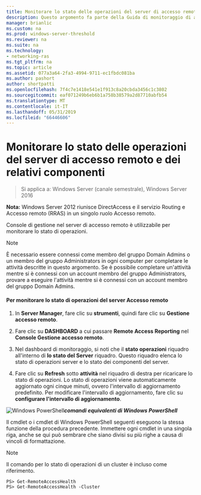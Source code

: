 ```yaml
---
title: Monitorare lo stato delle operazioni del server di accesso remoto e dei relativi componenti
description: Questo argomento fa parte della Guida di monitoraggio di accesso remoto e l'Accounting in Windows Server 2016.
manager: brianlic
ms.custom: na
ms.prod: windows-server-threshold
ms.reviewer: na
ms.suite: na
ms.technology:
- networking-ras
ms.tgt_pltfrm: na
ms.topic: article
ms.assetid: 077a3a64-2fa3-4994-9711-ec1fbdc081ba
ms.author: pashort
author: shortpatti
ms.openlocfilehash: 7f4c7e1418e541e1f913c8a20cbda3456c1c3802
ms.sourcegitcommit: eaf071249b6eb6b1a758b38579a2d87710abfb54
ms.translationtype: MT
ms.contentlocale: it-IT
ms.lasthandoff: 05/31/2019
ms.locfileid: "66446606"
---
```

# <a name="monitor-the-operations-status-of-the-remote-access-server-and-its-components"></a>Monitorare lo stato delle operazioni del server di accesso remoto e dei relativi componenti

>Si applica a: Windows Server (canale semestrale), Windows Server 2016

**Nota:** Windows Server 2012 riunisce DirectAccess e il servizio Routing e Accesso remoto (RRAS) in un singolo ruolo Accesso remoto.  
  
Console di gestione nel server di accesso remoto è utilizzabile per monitorare lo stato di operazioni.  
  
> [!NOTE]  
> È necessario essere connessi come membro del gruppo Domain Admins o un membro del gruppo Administrators in ogni computer per completare le attività descritte in questo argomento. Se è possibile completare un'attività mentre si è connessi con un account membro del gruppo Administrators, provare a eseguire l'attività mentre si è connessi con un account membro del gruppo Domain Admins.  
  
#### <a name="to-monitor-the-remote-access-server-operations-status"></a>Per monitorare lo stato di operazioni del server Accesso remoto  
  
1.  In **Server Manager**, fare clic su **strumenti**, quindi fare clic su **Gestione accesso remoto**.  
  
2.  Fare clic su **DASHBOARD** a cui passare **Remote Access Reporting** nel **Console Gestione accesso remoto**.  
  
3.  Nel dashboard di monitoraggio, si noti che il **stato operazioni** riquadro all'interno di **lo stato del Server** riquadro. Questo riquadro elenca lo stato di operazioni server e lo stato dei componenti del server.  
  
4.  Fare clic su **Refresh** sotto **attività** nel riquadro di destra per ricaricare lo stato di operazioni. Lo stato di operazioni viene automaticamente aggiornato ogni cinque minuti, ovvero l'intervallo di aggiornamento predefinito. Per modificare l'intervallo di aggiornamento, fare clic su **configurare l'intervallo di aggiornamento**.  
  
![Windows PowerShell](../../../media/Monitor-the-operations-status-of-the-Remote-Access-server-and-its-components/PowerShellLogoSmall.gif)***<em>comandi equivalenti di Windows PowerShell</em>***  
  
Il cmdlet o i cmdlet di Windows PowerShell seguenti eseguono la stessa funzione della procedura precedente. Immettere ogni cmdlet in una singola riga, anche se qui può sembrare che siano divisi su più righe a causa di vincoli di formattazione.  
  
> [!NOTE]  
> Il comando per lo stato di operazioni di un cluster è incluso come riferimento.  
  
```  
PS> Get-RemoteAccessHealth  
PS> Get-RemoteAccessHealth -Cluster  
```  
  


